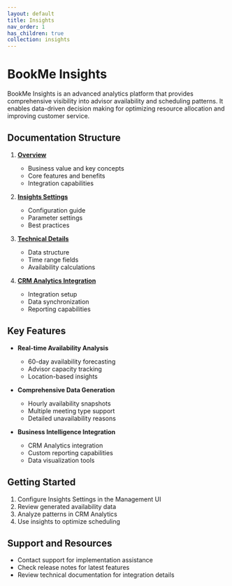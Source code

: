 ```yaml
---
layout: default
title: Insights
nav_order: 1
has_children: true
collection: insights
---
```


# BookMe Insights

BookMe Insights is an advanced analytics platform that provides comprehensive visibility into advisor availability and scheduling patterns. It enables data-driven decision making for optimizing resource allocation and improving customer service.

## Documentation Structure

1. **[Overview](/insights/overview)**
   - Business value and key concepts
   - Core features and benefits
   - Integration capabilities

2. **[Insights Settings](/insights/insights-setting)**
   - Configuration guide
   - Parameter settings
   - Best practices

3. **[Technical Details](/insights/insights-details)**
   - Data structure
   - Time range fields
   - Availability calculations

4. **[CRM Analytics Integration](/insights/crm-analytics)**
   - Integration setup
   - Data synchronization
   - Reporting capabilities

## Key Features

- **Real-time Availability Analysis**
  - 60-day availability forecasting
  - Advisor capacity tracking
  - Location-based insights

- **Comprehensive Data Generation**
  - Hourly availability snapshots
  - Multiple meeting type support
  - Detailed unavailability reasons

- **Business Intelligence Integration**
  - CRM Analytics integration
  - Custom reporting capabilities
  - Data visualization tools

## Getting Started

1. Configure Insights Settings in the Management UI
2. Review generated availability data
3. Analyze patterns in CRM Analytics
4. Use insights to optimize scheduling

## Support and Resources

- Contact support for implementation assistance
- Check release notes for latest features
- Review technical documentation for integration details
